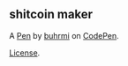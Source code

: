 shitcoin maker
--------------


A [Pen](https://codepen.io/buhrmi/pen/pxmNmq) by [buhrmi](https://codepen.io/buhrmi) on [CodePen](https://codepen.io).

[License](https://codepen.io/buhrmi/pen/pxmNmq/license).
